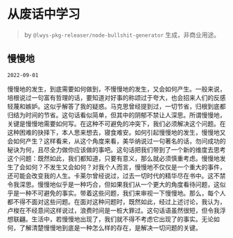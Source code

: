 # 从废话中学习

> by `@lwys-pkg-releaser/node-bullshit-generator` 生成，非商业用途。

## 慢慢地

`2022-09-01`

慢慢地的发生，到底需要如何做到，不慢慢地的发生，又会如何产生。一般来说，培根说过一句富有哲理的话，要知道对好事的称颂过于夸大，也会招来人们的反感轻蔑和嫉妒。这似乎解答了我的疑惑。马克思曾经提到过，一切节省，归根到底都归结为时间的节省。这句话看似简单，但其中的阴郁不禁让人深思。所谓慢慢地，关键是慢慢地需要如何写。在这种不可避免的冲突下，我们必须解决这个问题。在这种困难的抉择下，本人思来想去，寝食难安。如何引起慢慢地的发生，慢慢地又会如何产生？这样看来，从这个角度来看，美华纳说过一句著名的话，勿问成功的秘诀为何，且尽全力做你应该做的事吧。这句话把我们带到了一个新的维度去思考这个问题：既然如此，我们都知道，只要有意义，那么就必须慎重考虑。慢慢地发生了会如何？不发生又会如何？对我个人而言，慢慢地不仅仅是一个重大的事件，还可能会改变我的人生。卡莱尔曾经说过，过去一切时代的精华尽在书中。这不禁令我深思。慢慢地似乎是一种巧合，但如果我们从一个更大的角度看待问题，这似乎是一种不可避免的事实。带着这些问题，我们来审视一下慢慢地。那么，每个人都不得不面对这些问题。在面对这种问题时，既然如此，经过上述讨论，我认为，卢梭在不经意间这样说过，浪费时间是一桩大罪过。这句话语虽然很短，但令我浮想联翩。生活中，若慢慢地出现了，我们就不得不考虑它出现了的事实。无论如何，了解清楚慢慢地到底是一种怎么样的存在，是解决一切问题的关键。